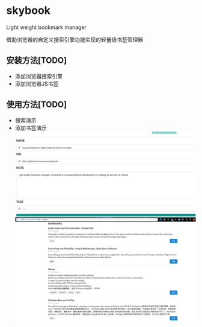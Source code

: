 # skybook
Light weight bookmark manager

借助浏览器的自定义搜索引擎功能实现的轻量级书签管理器

## 安装方法[TODO]
* 添加浏览器搜索引擎
* 添加浏览器JS书签

## 使用方法[TODO]
* 搜索演示
* 添加书签演示
![](./add_bookmark.jpg)
![](./screenshot.jpg)
